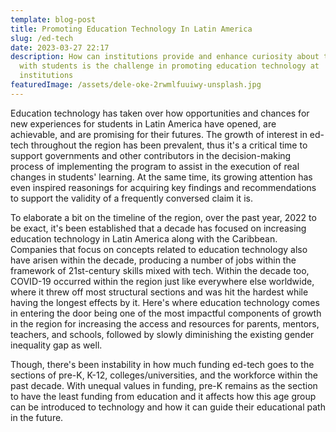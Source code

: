 ```yaml
---
template: blog-post
title: Promoting Education Technology In Latin America
slug: /ed-tech
date: 2023-03-27 22:17
description: How can institutions provide and enhance curiosity about technology
  with students is the challenge in promoting education technology at
  institutions
featuredImage: /assets/dele-oke-2rwmlfuuiwy-unsplash.jpg
---
```

E﻿ducation technology has taken over how opportunities and chances for new experiences for students in Latin America have opened, are achievable, and are promising for their futures. The growth of interest in ed-tech throughout the region has been prevalent, thus it's a critical time to support governments and other contributors in the decision-making process of implementing the program to assist in the execution of real changes in students' learning. At the same time, its growing attention has even inspired reasonings for acquiring key findings and recommendations to support the validity of a frequently conversed claim it is. 

T﻿o elaborate a bit on the timeline of the region, over the past year, 2022 to be exact, it's been established that a decade has focused on increasing education technology in Latin America along with the Caribbean. Companies that focus on concepts related to education technology also have arisen within the decade, producing a number of jobs within the framework of 21st-century skills mixed with tech. Within the decade too, COVID-19 occurred within the region just like everywhere else worldwide, where it threw off most structural sections and was hit the hardest while having the longest effects by it. Here's where education technology comes in entering the door being one of the most impactful components of growth in the region for increasing the access and resources for parents, mentors, teachers, and schools, followed by slowly diminishing the existing gender inequality gap as well.

T﻿hough, there's been instability in how much funding ed-tech goes to the sections of pre-K, K-12, colleges/universities, and the workforce within the past decade.  With unequal values in funding, pre-K remains as the section to have the least funding from education and it affects how this age group can be introduced to technology and how it can guide their educational path in the future.